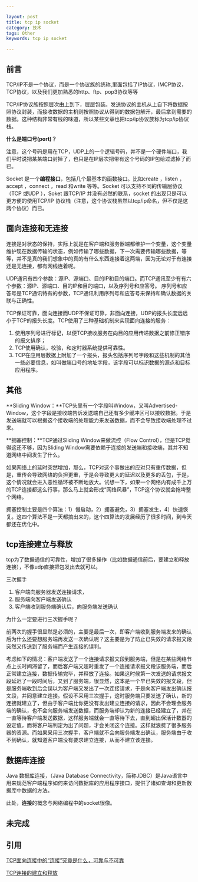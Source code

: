 ```yaml
---

layout: post
title: tcp ip socket
category: 技术
tags: Other
keywords: tcp ip socket

---
```


## 前言 ##






TCP/IP不是一个协议，而是一个协议族的统称,里面包括了IP协议，IMCP协议，TCP协议，以及我们更加熟悉的http、ftp、pop3协议等等

TCP/IP协议族按照层次由上到下，层层包装。发送协议的主机从上自下将数据按照协议封装，而接收数据的主机则按照协议从得到的数据包解开，最后拿到需要的数据。这种结构非常有栈的味道，所以某些文章也把tcp/ip协议族称为tcp/ip协议栈。

**什么是端口号(port)？**

注意，这个号码是用在TCP，UDP上的一个逻辑号码，并不是一个硬件端口，我们平时说把某某端口封掉了，也只是在IP层次把带有这个号码的IP包给过滤掉了而已。




Socket 是一个**编程接口**，包括几个最基本的函数接口。比如create ，listen ，accept ，connect ，read 和write 等等。Socket 可以支持不同的传输层协议（TCP 或UDP ），Soket 跟TCP/IP 并没有必然的联系，socket 的出现只是可以更方便的使用TCP/IP 协议栈（注意，这个协议栈虽然以tcp/ip命名，但不仅是这两个协议）而已。 

## 面向连接和无连接

连接是对状态的保持，实际上就是在客户端和服务器端都维护一个变量，这个变量维护现在数据传输的状态，例如传输了哪些数据，下一次需要传输哪些数据，等等，并不是真的我们想象中的真的有什么东西连接着这两端，因为无论对于有连接还是无连接，都有网线连着呢。

UDP通讯有四个参数：源IP、源端口、目的IP和目的端口。而TCP通讯至少有有六个参数：源IP、源端口、目的IP和目的端口，以及序列号和应答号。
序列号和应答号是TCP通讯特有的参数，TCP通讯利用序列号和应答号来保持和确认数据的关联与正确性。

TCP保证可靠，面向连接而UDP不保证可靠，非面向连接，UDP的报头长度远远小于TCP的报头长度。TCP使用了三种基础机制来实现面向连接的服务：

1. 使用序列号进行标记，以便TCP接收服务在向目的应用传递数据之前修正错序的报文排序；
2. TCP使用确认，校验，和定时器系统提供可靠性。
3. TCP在应用层数据上附加了一个报头，报头包括序列号字段和这些机制的其他一些必要信息，如叫做端口号的地址字段，该字段可以标识数据的源点和目标应用程序。


## 其他

**Sliding Window：**TCP头里有一个字段叫Window，又叫Advertised-Window，这个字段是接收端告诉发送端自己还有多少缓冲区可以接收数据。于是发送端就可以根据这个接收端的处理能力来发送数据，而不会导致接收端处理不过来。

**拥塞控制：**TCP通过Sliding Window来做流控（Flow Control），但是TCP觉得这还不够，因为Sliding Window需要依赖于连接的发送端和接收端，其并不知道网络中间发生了什么。

如果网络上的延时突然增加，那么，TCP对这个事做出的应对只有重传数据，但是，重传会导致网络的负担更重，于是会导致更大的延迟以及更多的丢包，于是，这个情况就会进入恶性循环被不断地放大。试想一下，如果一个网络内有成千上万的TCP连接都这么行事，那么马上就会形成“网络风暴”，TCP这个协议就会拖垮整个网络。

拥塞控制主要是四个算法：1）慢启动，2）拥塞避免，3）拥塞发生，4）快速恢复。这四个算法不是一天都搞出来的，这个四算法的发展经历了很多时间，到今天都还在优化中。


## tcp连接建立与释放

tcp为了数据通信的可靠性，增加了很多操作（比如数据通信前后，要建立和释放连接），不像udp直接把包发出去就可以。


三次握手

1. 客户端向服务器发送连接请求，
2. 服务端向客户端发送确认
3. 客户端收到服务端确认后，向服务端发送确认

为什么一定要进行三次握手呢？

 前两次的握手很显然是必须的，主要是最后一次，即客户端收到服务端发来的确认后为什么还要想服务端再发送一次确认呢？这主要是为了防止已失效的请求报文段突然又传送到了服务端而产生连接的误判。

   考虑如下的情况：客户端发送了一个连接请求报文段到服务端，但是在某些网络节点上长时间滞留了，而后客户端又超时重发了一个连接请求报文段该服务端，而后正常建立连接，数据传输完毕，并释放了连接。如果这时候第一次发送的请求报文段延迟了一段时间后，又到了服务端，很显然，这本是一个早已失效的报文段，但是服务端收到后会误以为客户端又发出了一次连接请求，于是向客户端发出确认报文段，并同意建立连接。假设不采用三次握手，这时服务端只要发送了确认，新的连接就建立了，但由于客户端比你更没有发出建立连接的请求，因此不会理会服务端的确认，也不会向服务端发送数据，而服务端却认为新的连接已经建立了，并在一直等待客户端发送数据，这样服务端就会一直等待下去，直到超出保活计数器的设定值，而将客户端判定为出了问题，才会关闭这个连接。这样就浪费了很多服务器的资源。而如果采用三次握手，客户端就不会向服务端发出确认，服务端由于收不到确认，就知道客户端没有要求建立连接，从而不建立该连接。

## 数据库连接

Java 数据库连接，（Java Database Connectivity，简称JDBC）是Java语言中用来规范客户端程序如何来访问数据库的应用程序接口，提供了诸如查询和更新数据库中数据的方法。

此处，**连接**的概念与网络编程中的socket很像。


## 未完成

## 引用

[TCP面向连接中的“连接”究竟是什么，可靠与不可靠](http://blog.csdn.net/haizhongyun/article/details/7621199 "")

[TCP连接的建立和释放](http://blog.csdn.net/ns_code/article/details/29382883 "")